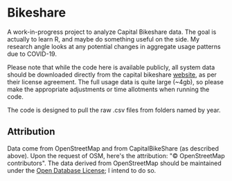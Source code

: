 # Bikeshare

A work-in-progress project to analyze Capital Bikeshare data. The goal is actually to learn R, and maybe do something useful on the side. My research angle looks at any potential changes in aggregate usage patterns due to COVID-19.

Please note that while the code here is available publicly, all system data should be downloaded directly from the capital bikeshare [website](https://www.capitalbikeshare.com/system-data), as per their license agreement. The full usage data is quite large (~4gb), so please make the appropriate adjustments or time allotments when running the code.

The code is designed to pull the raw .csv files from folders named by year. 

## Attribution

Data come from OpenStreetMap and from CapitalBikeShare (as described above). Upon the request of OSM, here's the attribution:  "© OpenStreetMap contributors". The data derived from OpenStreetMap should be maintained under the [Open Database License](www.opendatacommons.org/licenses/odbl); I intend to do so.